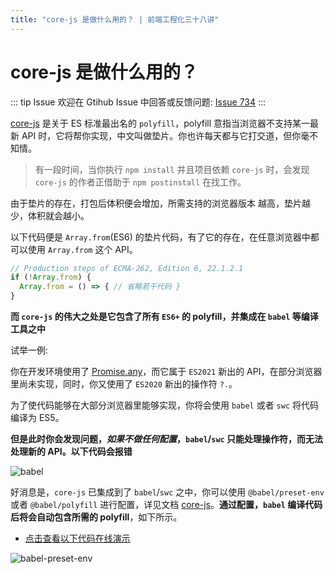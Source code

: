 ```yaml
---
title: "core-js 是做什么用的？ | 前端工程化三十八讲"
---
```


# core-js 是做什么用的？

::: tip Issue
欢迎在 Gtihub Issue 中回答或反馈问题: [Issue 734](https://github.com/shfshanyue/Daily-Question/issues/734)
:::

[core-js](https://github.com/zloirock/core-js) 是关于 ES 标准最出名的 `polyfill`，polyfill 意指当浏览器不支持某一最新 API 时，它将帮你实现，中文叫做垫片。你也许每天都与它打交道，但你毫不知情。

> 有一段时间，当你执行 `npm install` 并且项目依赖 `core-js` 时，会发现 `core-js` 的作者正借助于 `npm postinstall` 在找工作。

由于垫片的存在，打包后体积便会增加，所需支持的浏览器版本 ​ 越高，垫片越少，体积就会越小。

以下代码便是 `Array.from`(ES6) 的垫片代码，有了它的存在，在任意浏览器中都可以使用 `Array.from` 这个 API。

```js
// Production steps of ECMA-262, Edition 6, 22.1.2.1
if (!Array.from) {
  Array.from = () => { // 省略若干代码 }
}
```

**而 `core-js` 的伟大之处是它包含了所有 `ES6+` 的 polyfill，并集成在 `babel` 等编译工具之中**

试举一例:

你在开发环境使用了 [Promise.any](https://developer.mozilla.org/zh-CN/docs/Web/JavaScript/Reference/Global_Objects/Promise/any)，而它属于 `ES2021` 新出的 API，在部分浏览器里尚未实现，同时，你又使用了 `ES2020` 新出的操作符 `?.`。

为了使代码能够在大部分浏览器里能够实现，你将会使用 `babel` 或者 `swc` 将代码编译为 ES5。

**但是此时你会发现问题，_如果不做任何配置_，`babel`/`swc` 只能处理操作符，而无法处理新的 API。以下代码会报错**

![babel](https://cdn.jsdelivr.net/gh/shfshanyue/assets@master/src/babel.j056lzjd1g0.png)

好消息是，`core-js` 已集成到了 `babel`/`swc` 之中，你可以使用 `@babel/preset-env` 或者 `@babel/polyfill` 进行配置，详见文档 [core-js](https://github.com/zloirock/core-js)。**通过配置，`babel` 编译代码后将会自动包含所需的 polyfill**，如下所示。

- [点击查看以下代码在线演示](https://babeljs.io/repl#?browsers=defaults%2C%20not%20ie%2011%2C%20not%20ie_mob%2011&build=&builtIns=usage&corejs=3.6&spec=false&loose=false&code_lz=AoJw9gtglgzgpgOgIYDsCeAKA2gZgLoCUCALgBZwoZgAEAvAHzUDGYKMYANoh2AOZUECAKCEs2xajVrUUAVw4cRY9lwQ9-YAPzJtAIwJA&debug=false&forceAllTransforms=true&shippedProposals=false&circleciRepo=&evaluate=false&fileSize=false&timeTravel=false&sourceType=module&lineWrap=true&presets=env&prettier=false&targets=&version=7.15.8&externalPlugins=&assumptions=%7B%7D)

![babel-preset-env](https://cdn.jsdelivr.net/gh/shfshanyue/assets@master/src/babel-preset.4rbb4gbe77o0.png)
